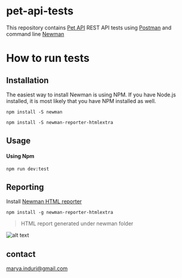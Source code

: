 # pet-api-tests

This repository contains [Pet API](https://petstore.swagger.io/#/) REST API tests using [Postman](https://www.postman.com/) and command line [Newman](https://github.com/postmanlabs/newman)

# How to run tests

## Installation
The easiest way to install Newman is using NPM. If you have Node.js installed, it is most likely that you have NPM installed as well.   

```npm install -S newman``` 

```npm install -S newman-reporter-htmlextra```

## Usage

#### Using Npm

```npm run dev:test```

## Reporting

Install [Newman HTML reporter](https://www.npmjs.com/package/newman-reporter-htmlextra)

```npm install -g newman-reporter-htmlextra```

> HTML report generated under newman folder

![alt text](docs/newman-report.png)


## contact
[marya.induri@gmail.com](marya.induri@gmail.com)